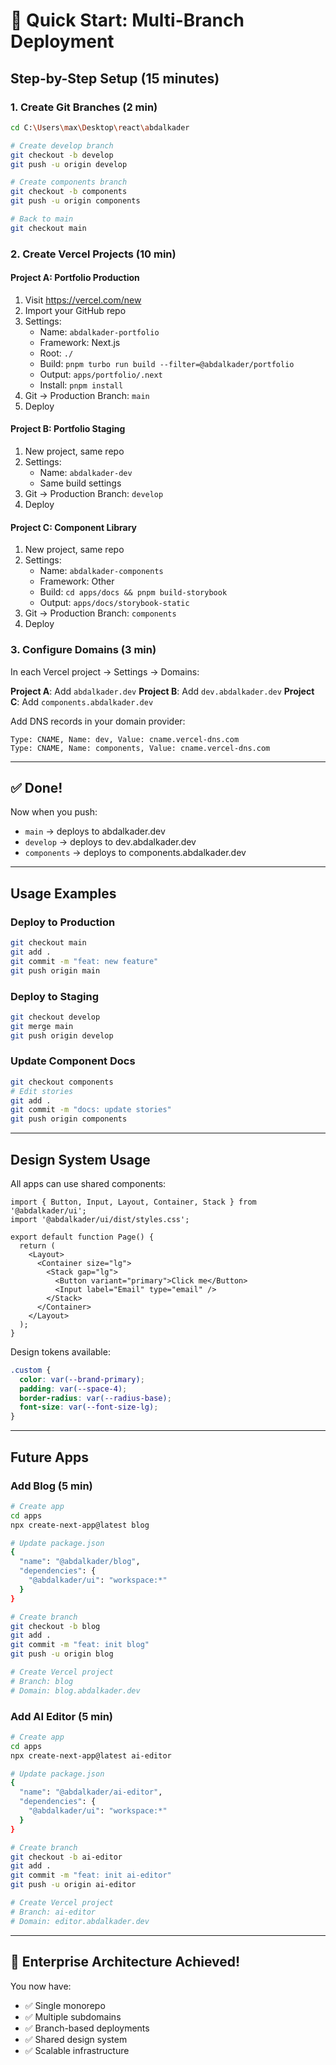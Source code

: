 # 🚀 Quick Start: Multi-Branch Deployment

## Step-by-Step Setup (15 minutes)

### 1. Create Git Branches (2 min)

```bash
cd C:\Users\max\Desktop\react\abdalkader

# Create develop branch
git checkout -b develop
git push -u origin develop

# Create components branch
git checkout -b components
git push -u origin components

# Back to main
git checkout main
```

### 2. Create Vercel Projects (10 min)

#### Project A: Portfolio Production
1. Visit https://vercel.com/new
2. Import your GitHub repo
3. Settings:
   - Name: `abdalkader-portfolio`
   - Framework: Next.js
   - Root: `./`
   - Build: `pnpm turbo run build --filter=@abdalkader/portfolio`
   - Output: `apps/portfolio/.next`
   - Install: `pnpm install`
4. Git → Production Branch: `main`
5. Deploy

#### Project B: Portfolio Staging
1. New project, same repo
2. Settings:
   - Name: `abdalkader-dev`
   - Same build settings
3. Git → Production Branch: `develop`
4. Deploy

#### Project C: Component Library
1. New project, same repo
2. Settings:
   - Name: `abdalkader-components`
   - Framework: Other
   - Build: `cd apps/docs && pnpm build-storybook`
   - Output: `apps/docs/storybook-static`
3. Git → Production Branch: `components`
4. Deploy

### 3. Configure Domains (3 min)

In each Vercel project → Settings → Domains:

**Project A**: Add `abdalkader.dev`
**Project B**: Add `dev.abdalkader.dev`
**Project C**: Add `components.abdalkader.dev`

Add DNS records in your domain provider:
```
Type: CNAME, Name: dev, Value: cname.vercel-dns.com
Type: CNAME, Name: components, Value: cname.vercel-dns.com
```

---

## ✅ Done!

Now when you push:
- `main` → deploys to abdalkader.dev
- `develop` → deploys to dev.abdalkader.dev
- `components` → deploys to components.abdalkader.dev

---

## Usage Examples

### Deploy to Production
```bash
git checkout main
git add .
git commit -m "feat: new feature"
git push origin main
```

### Deploy to Staging
```bash
git checkout develop
git merge main
git push origin develop
```

### Update Component Docs
```bash
git checkout components
# Edit stories
git add .
git commit -m "docs: update stories"
git push origin components
```

---

## Design System Usage

All apps can use shared components:

```tsx
import { Button, Input, Layout, Container, Stack } from '@abdalkader/ui';
import '@abdalkader/ui/dist/styles.css';

export default function Page() {
  return (
    <Layout>
      <Container size="lg">
        <Stack gap="lg">
          <Button variant="primary">Click me</Button>
          <Input label="Email" type="email" />
        </Stack>
      </Container>
    </Layout>
  );
}
```

Design tokens available:
```css
.custom {
  color: var(--brand-primary);
  padding: var(--space-4);
  border-radius: var(--radius-base);
  font-size: var(--font-size-lg);
}
```

---

## Future Apps

### Add Blog (5 min)
```bash
# Create app
cd apps
npx create-next-app@latest blog

# Update package.json
{
  "name": "@abdalkader/blog",
  "dependencies": {
    "@abdalkader/ui": "workspace:*"
  }
}

# Create branch
git checkout -b blog
git add .
git commit -m "feat: init blog"
git push -u origin blog

# Create Vercel project
# Branch: blog
# Domain: blog.abdalkader.dev
```

### Add AI Editor (5 min)
```bash
# Create app
cd apps
npx create-next-app@latest ai-editor

# Update package.json
{
  "name": "@abdalkader/ai-editor",
  "dependencies": {
    "@abdalkader/ui": "workspace:*"
  }
}

# Create branch
git checkout -b ai-editor
git add .
git commit -m "feat: init ai-editor"
git push -u origin ai-editor

# Create Vercel project
# Branch: ai-editor
# Domain: editor.abdalkader.dev
```

---

## 🎉 Enterprise Architecture Achieved!

You now have:
- ✅ Single monorepo
- ✅ Multiple subdomains
- ✅ Branch-based deployments
- ✅ Shared design system
- ✅ Scalable infrastructure
